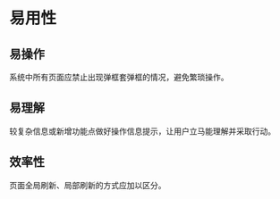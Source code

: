 # 易用性

## 易操作
系统中所有页面应禁止出现弹框套弹框的情况，避免繁琐操作。

## 易理解
较复杂信息或新增功能点做好操作信息提示，让用户立马能理解并采取行动。

## 效率性
页面全局刷新、局部刷新的方式应加以区分。